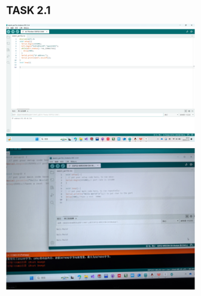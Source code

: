 # TASK 2.1

![image-20250115195641300](image-20250115195641300.png)

![062c1ffad94a01cffd40c3f1f343b8d9](062c1ffad94a01cffd40c3f1f343b8d9.jpeg)
